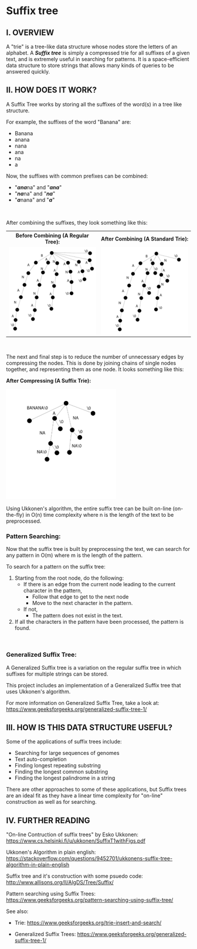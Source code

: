 # Suffix tree

## I. OVERVIEW

A "trie" is a tree-like data structure whose nodes store the letters of an alphabet. A ***Suffix tree*** is simply a compressed trie for all suffixes of a given text, and is extremely useful in searching for patterns. It is a space-efficient data structure to store strings
that allows many kinds of queries to be answered quickly.

## II. HOW DOES IT WORK?
A Suffix Tree works by storing all the suffixes of the word(s) in a tree like structure.

For example, the suffixes of the word "Banana" are:
- Banana
- anana
- nana
- ana
- na
- a

Now, the suffixes with common prefixes can be combined:
- "***ana***na" and "***ana***"
- "***na***na" and "***na***"
- "***a***nana" and "***a***"

<br/>

After combining the suffixes, they look something like this:

<table>
<tr>
<th>Before Combining (A Regular Tree):</th>
<th>After Combining (A Standard Trie):</th>
</tr>
<tr>
<td><img src="images/SuffixTreeBuildStep1.jpg" width="300px" /></td>
<td><img src="images/SuffixTreeBuildStep2.jpg" width="300px" />
</td>
</tr>
</table>

<br/>

The next and final step is to reduce the number of unnecessary edges by compressing the nodes. This is done by joining chains of single nodes together, and representing them as one node. It looks something like this:

**After Compressing (A Suffix Trie):**

<img src="images/SuffixTreeBuildStep3.jpg" width="300px" />

Using Ukkonen's algorithm, the entire suffix tree can be built on-line (on-the-fly) in O(n) time complexity where n is the length of the text to be preprocessed.


### Pattern Searching:

Now that the suffix tree is built by preprocessing the text, we can search for any pattern in O(m) where m is the length of the pattern.

To search for a pattern on the suffix tree:
1. Starting from the root node, do the following:
      - If there is an edge from the current node leading to the current character in the pattern,
        - Follow that edge to get to the next node
        - Move to the next character in the pattern.
      - If not,
        - The pattern does not exist in the text.
2. If all the characters in the pattern have been processed, the pattern is found.

<br/>

### Generalized Suffix Tree:

A Generalized Suffix tree is a variation on the regular suffix tree in which suffixes for multiple strings can be stored.

This project includes an implementation of a Generalized Suffix tree that uses Ukkonen's algorithm.

For more information on Generalized Suffix Tree, take a look at: https://www.geeksforgeeks.org/generalized-suffix-tree-1/

## III. HOW IS THIS DATA STRUCTURE USEFUL?

Some of the applications of suffix trees include:
- Searching for large sequences of genomes
- Text auto-completion
- Finding longest repeating substring
- Finding the longest common substring
- Finding the longest palindrome in a string

There are other approaches to some of these applications, but Suffix trees are an ideal fit as they have a linear time complexity for "on-line" construction as well as for searching.

## IV. FURTHER READING

"On-line Contruction of suffix trees" by Esko Ukkonen: https://www.cs.helsinki.fi/u/ukkonen/SuffixT1withFigs.pdf

Ukkonen's Algorithm in plain english: https://stackoverflow.com/questions/9452701/ukkonens-suffix-tree-algorithm-in-plain-english

Suffix tree and it's construction with some psuedo code: http://www.allisons.org/ll/AlgDS/Tree/Suffix/

Pattern searching using Suffix Trees: https://www.geeksforgeeks.org/pattern-searching-using-suffix-tree/

See also:

- Trie: https://www.geeksforgeeks.org/trie-insert-and-search/

- Generalized Suffix Trees: https://www.geeksforgeeks.org/generalized-suffix-tree-1/

